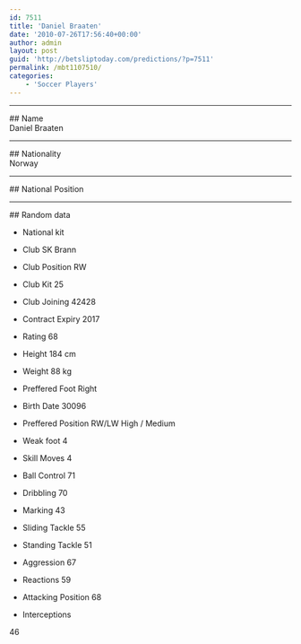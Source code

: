 ```yaml
---
id: 7511
title: 'Daniel Braaten'
date: '2010-07-26T17:56:40+00:00'
author: admin
layout: post
guid: 'http://betsliptoday.com/predictions/?p=7511'
permalink: /mbt1107510/
categories:
    - 'Soccer Players'
---
```


- - - - - -

\## Name  
 Daniel Braaten

- - - - - -

\## Nationality  
 Norway

- - - - - -

\## National Position

- - - - - -

\## Random data

- National kit
- Club
 SK Brann

- Club Position
 RW

- Club Kit
 25

- Club Joining
 42428

- Contract Expiry
 2017

- Rating
 68

- Height
 184 cm

- Weight
 88 kg

- Preffered Foot
 Right

- Birth Date
 30096

- Preffered Position
 RW/LW High / Medium

- Weak foot
 4

- Skill Moves
 4

- Ball Control
 71

- Dribbling
 70

- Marking
 43

- Sliding Tackle
 55

- Standing Tackle
 51

- Aggression
 67

- Reactions
 59

- Attacking Position
 68

- Interceptions

 46